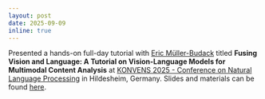 ```yaml
---
layout: post
date: 2025-09-09
inline: true
---
```


Presented a hands-on full-day tutorial with [Eric Müller-Budack](https://eric-mb.github.io/) titled **Fusing Vision and Language: A Tutorial on Vision-Language Models for Multimodal Content Analysis** at [KONVENS 2025 - Conference on Natural Language Processing](https://konvens-2025.hs-hannover.de/program/) in Hildesheim, Germany. Slides and materials can be found [here](https://tib-visual-analytics.github.io/Konvens2025-FusingLanguageWithVision/).